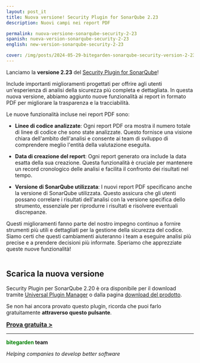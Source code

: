 ```yaml
---
layout: post_it
title: Nuova versione! Security Plugin for SonarQube 2.23
description: Nuovi campi nei report PDF

permalink: nuova-versione-sonarqube-security-2-23
spanish: nueva-version-sonarqube-security-2-23
english: new-version-sonarqube-security-2-23

cover: /img/posts/2024-05-29-bitegarden-sonarqube-security-version-2-23_IT.png
---
```


Lanciamo la **versione 2.23** del [Security Plugin for SonarQube](sonarqube-security)!
<br/>

Include importanti miglioramenti progettati per offrire agli utenti un'esperienza di analisi della sicurezza più completa e dettagliata. In questa nuova versione, abbiamo aggiunto nuove funzionalità ai report in formato PDF per migliorare la trasparenza e la tracciabilità.

Le nuove funzionalità incluse nei report PDF sono:

- **Linee di codice analizzate**: Ogni report PDF ora mostra il numero totale di linee di codice che sono state analizzate. Questo fornisce una visione chiara dell'ambito dell'analisi e consente ai team di sviluppo di comprendere meglio l'entità della valutazione eseguita.

- **Data di creazione del report**: Ogni report generato ora include la data esatta della sua creazione. Questa funzionalità è cruciale per mantenere un record cronologico delle analisi e facilita il confronto dei risultati nel tempo.

- **Versione di SonarQube utilizzata**: I nuovi report PDF specificano anche la versione di SonarQube utilizzata. Questo assicura che gli utenti possano correlare i risultati dell'analisi con la versione specifica dello strumento, essenziale per riprodurre i risultati e risolvere eventuali discrepanze.

Questi miglioramenti fanno parte del nostro impegno continuo a fornire strumenti più utili e dettagliati per la gestione della sicurezza del codice. Siamo certi che questi cambiamenti aiuteranno i team a eseguire analisi più precise e a prendere decisioni più informate. Speriamo che apprezziate queste nuove funzionalità!
<br />
<br />
## Scarica la nuova versione

Security Plugin per SonarQube 2.20 è ora disponibile per il download tramite [Universal Plugin Manager](/it/sonarqube-upm)  o dalla pagina [download del prodotto](/it/sonarqube-security-trial-form).

Se non hai ancora provato questo plugin, ricorda che puoi farlo gratuitamente **attraverso questo pulsante**.

<a href = "/sonarqube-security#product-block-center" class = "btn btn-primary btn-call-to-action fancybox" style = "font-weight: bold; font-size: 16px; text-transform : mayúsculas; "> Prova gratuita > </a>

---
**<span style="color: green">bitegarden</span> team**

_Helping companies to develop better software_